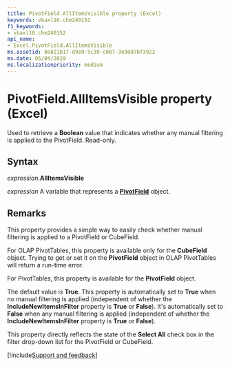 ```yaml
---
title: PivotField.AllItemsVisible property (Excel)
keywords: vbaxl10.chm240152
f1_keywords:
- vbaxl10.chm240152
api_name:
- Excel.PivotField.AllItemsVisible
ms.assetid: 8e821b17-d9e9-5c39-c087-3e9dd7bf3922
ms.date: 05/04/2019
ms.localizationpriority: medium
---
```



# PivotField.AllItemsVisible property (Excel)

Used to retrieve a **Boolean** value that indicates whether any manual filtering is applied to the PivotField. Read-only.


## Syntax

_expression_.**AllItemsVisible**

_expression_ A variable that represents a **[PivotField](Excel.PivotField.md)** object.


## Remarks

This property provides a simple way to easily check whether manual filtering is applied to a PivotField or CubeField.

For OLAP PivotTables, this property is available only for the **CubeField** object. Trying to get or set it on the **PivotField** object in OLAP PivotTables will return a run-time error.

For PivotTables, this property is available for the **PivotField** object.

The default value is **True**. This property is automatically set to **True** when no manual filtering is applied (independent of whether the **IncludeNewItemsInFilter** property is **True** or **False**). It's automatically set to **False** when any manual filtering is applied (independent of whether the **IncludeNewItemsInFilter** property is **True** or **False**).

This property directly reflects the state of the **Select All** check box in the filter drop-down list for the PivotField or CubeField.




[!include[Support and feedback](~/includes/feedback-boilerplate.md)]